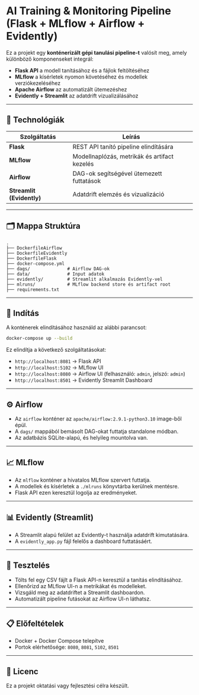 # AI Training & Monitoring Pipeline (Flask + MLflow + Airflow + Evidently)

Ez a projekt egy **konténerizált gépi tanulási pipeline-t** valósít meg, amely különböző komponenseket integrál:  
- **Flask API** a modell tanításához és a fájlok feltöltéséhez  
- **MLflow** a kísérletek nyomon követéséhez és modellek verziókezeléséhez  
- **Apache Airflow** az automatizált ütemezéshez  
- **Evidently + Streamlit** az adatdrift vizualizálásához

---

## 🔧 Technológiák

| Szolgáltatás | Leírás |
|--------------|--------|
| **Flask** | REST API tanító pipeline elindítására |
| **MLflow** | Modellnaplózás, metrikák és artifact kezelés |
| **Airflow** | DAG-ok segítségével ütemezett futtatások |
| **Streamlit (Evidently)** | Adatdrift elemzés és vizualizáció |

---

## 🗂 Mappa Struktúra

```
.
├── DockerfileAirflow
├── DockerfileEvidently
├── DockerfileFlask
├── docker-compose.yml
├── dags/              # Airflow DAG-ok
├── data/              # Input adatok
├── evidently/         # Streamlit alkalmazás Evidently-vel
├── mlruns/            # MLflow backend store és artifact root
├── requirements.txt
```

---

## 🚀 Indítás

A konténerek elindításához használd az alábbi parancsot:

```bash
docker-compose up --build
```

Ez elindítja a következő szolgáltatásokat:
- `http://localhost:8081` → Flask API
- `http://localhost:5102` → MLflow UI
- `http://localhost:8080` → Airflow UI (felhasználó: `admin`, jelszó: `admin`)
- `http://localhost:8501` → Evidently Streamlit Dashboard

---

## ⚙️ Airflow

- Az `airflow` konténer az `apache/airflow:2.9.1-python3.10` image-ből épül.
- A `dags/` mappából bemásolt DAG-okat futtatja standalone módban.
- Az adatbázis SQLite-alapú, és helyileg mountolva van.

---

## 📈 MLflow

- Az `mlflow` konténer a hivatalos MLflow szervert futtatja.
- A modellek és kísérletek a `./mlruns` könyvtárba kerülnek mentésre.
- Flask API ezen keresztül logolja az eredményeket.

---

## 📊 Evidently (Streamlit)

- A Streamlit alapú felület az Evidently-t használja adatdrift kimutatására.
- A `evidently_app.py` fájl felelős a dashboard futtatásáért.

---

## 🧪 Tesztelés

- Tölts fel egy CSV fájlt a Flask API-n keresztül a tanítás elindításához.
- Ellenőrizd az MLflow UI-n a metrikákat és modelleket.
- Vizsgáld meg az adatdriftet a Streamlit dashboardon.
- Automatizált pipeline futásokat az Airflow UI-n láthatsz.

---

## 📋 Előfeltételek

- Docker + Docker Compose telepítve
- Portok elérhetősége: `8080`, `8081`, `5102`, `8501`

---

## 📄 Licenc

Ez a projekt oktatási vagy fejlesztési célra készült.

